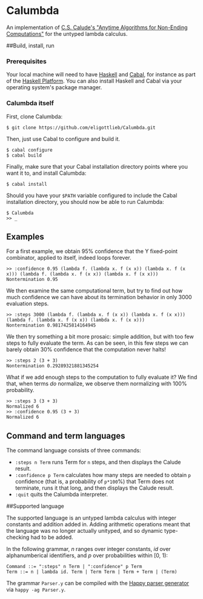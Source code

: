 # Calumbda
An implementation of [C.S. Calude's "Anytime Algorithms for Non-Ending
Computations"](https://researchspace.auckland.ac.nz/handle/2292/23906) for the untyped lambda calculus.

##Build, install, run

### Prerequisites
Your local machine will need to have [Haskell](https://www.haskell.org/) and
[Cabal](https://www.haskell.org/cabal/), for instance as part of the [Haskell
Platform](https://www.haskell.org/platform/).  You can also install
Haskell and Cabal via your operating system's package manager.

### Calumbda itself

First, clone Calumbda:

    $ git clone https://github.com/eligottlieb/Calumbda.git

Then, just use Cabal to configure and build it.

    $ cabal configure
    $ cabal build

Finally, make sure that your Cabal installation directory points where you want
it to, and install Calumbda:

    $ cabal install

Should you have your `$PATH` variable configured to include the Cabal
installation directory, you should now be able to run Calumbda:

    $ Calumbda
    >> _

## Examples

For a first example, we obtain 95% confidence that the Y fixed-point combinator,
applied to itself, indeed loops forever.

    >> :confidence 0.95 (lambda f. (lambda x. f (x x)) (lambda x. f (x x))) (lambda f. (lambda x. f (x x)) (lambda x. f (x x)))
    Nontermination 0.95

We then examine the same computational term, but try to find out how much
confidence we can have about its termination behavior in only 3000 evaluation
steps.

    >> :steps 3000 (lambda f. (lambda x. f (x x)) (lambda x. f (x x))) (lambda f. (lambda x. f (x x)) (lambda x. f (x x)))
    Nontermination 0.9817425814164945

We then try something a bit more prosaic: simple addition, but with too few
steps to fully evaluate the term.  As can be seen, in this few steps we can
barely obtain 30% confidence that the computation never halts!

    >> :steps 2 (3 + 3)
    Nontermination 0.29289321881345254

What if we add enough steps to the computation to fully evaluate it?  We find
that, when terms *do* normalize, we observe them normalizing with 100% probability.

    >> :steps 3 (3 + 3)
    Normalized 6
    >> :confidence 0.95 (3 + 3)
    Normalized 6

## Command and term languages

The command language consists of three commands:

* `:steps n Term` runs Term for `n` steps, and then displays the Calude result.
* `:confidence p Term` calculates how many steps are needed to obtain `p` confidence (that is, a probability of `p*100`%) that Term does not terminate, runs it that long, and then displays the Calude result.
* `:quit` quits the Calumbda interpreter.

##Supported language

The supported language is an untyped lambda calculus with integer constants and
addition added in.  Adding arithmetic operations meant that the language was no
longer actually unityped, and so dynamic type-checking had to be added.

In the following grammar, *n* ranges over integer constants, *id* over
alphanumberical identifiers, and *p* over probabilities within [0, 1):

    Command ::= ":steps" n Term | ":confidence" p Term
    Term ::= n | lambda id. Term | Term Term | Term + Term | (Term)

The grammar `Parser.y` can be compiled with the
[Happy parser generator](https://www.haskell.org/happy/) via `happy -ag Parser.y`.
